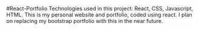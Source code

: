 #React-Portfolio
Technologies used in this project: React, CSS, Javascript, HTML.
This is my personal website and portfolio, coded using react. I plan on replacing my bootstrap portfolio with this in the near future. 
